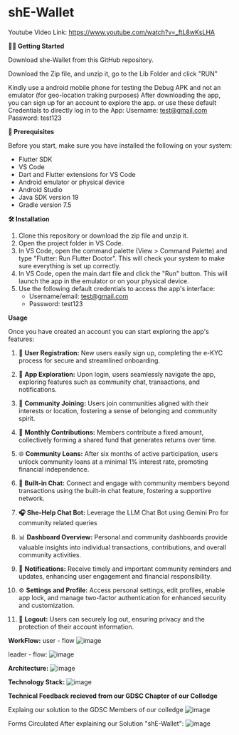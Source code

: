 # shE-Wallet

Youtube Video Link: https://www.youtube.com/watch?v=_ftL8wKsLHA

**🏃‍♀️ Getting Started**

Download she-Wallet from this GitHub repository. 

Download the Zip file, and unzip it, go to the Lib Folder and click "RUN"

Kindly use a android mobile phone for testing the Debug APK and not an emulator (for geo-location traking purposes)
After downloading the app, you can sign up for an account to explore the app.
or use these default Credentials to directly log in to the App:
Username: test@gmail.com
Password: test123 


**📝 Prerequisites**

Before you start, make sure you have installed the following on your system:

- Flutter SDK
- VS Code
- Dart and Flutter extensions for VS Code
- Android emulator or physical device
- Android Studio
- Java SDK version 19
- Gradle version 7.5

**🛠️ Installation**

1. Clone this repository or download the zip file and unzip it.
2. Open the project folder in VS Code.
3. In VS Code, open the command palette (View > Command Palette) and type "Flutter: Run Flutter Doctor". This will check your system to make sure everything is set up correctly.
4. In VS Code, open the main.dart file and click the "Run" button. This will launch the app in the emulator or on your physical device.
5. Use the following default credentials to access the app's interface:
   - Username/email: test@gmail.com
   - Password: test123

**Usage**

Once you have created an account you can start exploring the app's features:
1. 📝 **User Registration:**
   New users easily sign up, completing the e-KYC process for secure and streamlined onboarding.

2. 🚀 **App Exploration:**
   Upon login, users seamlessly navigate the app, exploring features such as community chat, transactions, and notifications.

3. 🤝 **Community Joining:**
   Users join communities aligned with their interests or location, fostering a sense of belonging and community spirit.

4. 💸 **Monthly Contributions:**
   Members contribute a fixed amount, collectively forming a shared fund that generates returns over time.

5. 🌐 **Community Loans:**
   After six months of active participation, users unlock community loans at a minimal 1% interest rate, promoting financial independence.

6. 💬 **Built-in Chat:**
   Connect and engage with community members beyond transactions using the built-in chat feature, fostering a supportive network.

7. **🎧 She-Help Chat Bot:**
    Leverage the LLM Chat Bot using Gemini Pro for community related queries

8. 📊 **Dashboard Overview:**
   Personal and community dashboards provide valuable insights into individual transactions, contributions, and overall community activities.

9. 🔔 **Notifications:**
   Receive timely and important community reminders and updates, enhancing user engagement and financial responsibility.

10. ⚙️ **Settings and Profile:**
   Access personal settings, edit profiles, enable app lock, and manage two-factor authentication for enhanced security and customization.


11. 🚪 **Logout:**
    Users can securely log out, ensuring privacy and the protection of their account information.

**WorkFlow:**
user - flow
![image](https://github.com/Nithya-Varshini/sample-main/assets/111070486/75bbcc92-d772-48ce-bb34-97d74428cc7c)

leader - flow:
![image](https://github.com/Nithya-Varshini/sample-main/assets/111070486/329e5722-0272-4900-a201-e3175bf33e59)


**Architecture:**
![image](https://github.com/Nithya-Varshini/sample-main/assets/111070486/0a617877-e6b5-448c-bc4e-3c7c4d12ff8c)

**Technology Stack:**
![image](https://github.com/Nithya-Varshini/sample-main/assets/111070486/7294bf50-045f-498c-971f-e50b5ff29961)



**Technical Feedback recieved from our GDSC Chapter of our Colledge**

Explaing our solution to the GDSC Members of our colledge
![image](https://github.com/Nithya-Varshini/sample-main/assets/111070486/8d81d009-201f-4451-bb48-a470d7b86373)

Forms Circulated After explaining our Solution "shE-Wallet":
![image](https://github.com/Nithya-Varshini/sample-main/assets/111070486/7e8eb03f-8e12-433f-aafa-055d41309dfd)
